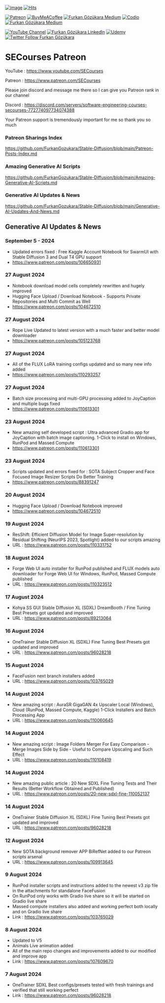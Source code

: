 [![image](https://img.shields.io/discord/772774097734074388?label=Discord&logo=discord)](https://discord.com/servers/software-engineering-courses-secourses-772774097734074388) [![Hits](https://hits.seeyoufarm.com/api/count/incr/badge.svg?url=https%3A%2F%2Fgithub.com%2FFurkanGozukara%2FStable-Diffusion%2Fblob%2Fmain%2FGenerative-AI-Updates-And-News.md&count_bg=%2379C83D&title_bg=%239E0F0F&icon=apachespark.svg&icon_color=%23E7E7E7&title=views&edge_flat=false)](https://hits.seeyoufarm.com) 

[![Patreon](https://img.shields.io/badge/Patreon-Support%20Me-F2EB0E?style=for-the-badge&logo=patreon)](https://www.patreon.com/SECourses) [![BuyMeACoffee](https://img.shields.io/badge/Buy%20Me%20a%20Coffee-ffdd00?style=for-the-badge&logo=buy-me-a-coffee&logoColor=black)](https://www.buymeacoffee.com/DrFurkan) [![Furkan Gözükara Medium](https://img.shields.io/badge/Medium-Follow%20Me-800080?style=for-the-badge&logo=medium&logoColor=white)](https://medium.com/@furkangozukara) [![Codio](https://img.shields.io/static/v1?style=for-the-badge&message=Articles&color=4574E0&logo=Codio&logoColor=FFFFFF&label=CivitAI)](https://civitai.com/user/SECourses/articles) [![Furkan Gözükara Medium](https://img.shields.io/badge/DeviantArt-Follow%20Me-990000?style=for-the-badge&logo=deviantart&logoColor=white)](https://www.deviantart.com/monstermmorpg)

[![YouTube Channel](https://img.shields.io/badge/YouTube-SECourses-C50C0C?style=for-the-badge&logo=youtube)](https://www.youtube.com/SECourses)  [![Furkan Gözükara LinkedIn](https://img.shields.io/badge/LinkedIn-Follow%20Me-0077B5?style=for-the-badge&logo=linkedin&logoColor=white)](https://www.linkedin.com/in/furkangozukara/)   [![Udemy](https://img.shields.io/static/v1?style=for-the-badge&message=Stable%20Diffusion%20Course&color=A435F0&logo=Udemy&logoColor=FFFFFF&label=Udemy)](https://www.udemy.com/course/stable-diffusion-dreambooth-lora-zero-to-hero/?referralCode=E327407C9BDF0CEA8156) [![Twitter Follow Furkan Gözükara](https://img.shields.io/badge/Twitter-Follow%20Me-1DA1F2?style=for-the-badge&logo=twitter&logoColor=white)](https://twitter.com/GozukaraFurkan)

# SECourses Patreon

YouTube : https://www.youtube.com/SECourses

Patreon : https://www.patreon.com/SECourses

Please join discord and message me there so I can give you Patreon rank in our channel

Discord : https://discord.com/servers/software-engineering-courses-secourses-772774097734074388

Your Patreon support is tremendously important for me so thank you so much

### Patreon Sharings Index

https://github.com/FurkanGozukara/Stable-Diffusion/blob/main/Patreon-Posts-Index.md

### Amazing Generative AI Scripts

https://github.com/FurkanGozukara/Stable-Diffusion/blob/main/Amazing-Generative-AI-Scripts.md

### Generative AI Updates & News

https://github.com/FurkanGozukara/Stable-Diffusion/blob/main/Generative-AI-Updates-And-News.md

## Generative AI Updates & News

### September 5 - 2024

* Updated errors fixed : Free Kaggle Account Notebook for SwarmUI with Stable Diffusion 3 and Dual T4 GPU support
* https://www.patreon.com/posts/106650931

### 27 August 2024

* Notebook download model cells completely rewritten and hugely improved
* Hugging Face Upload / Download Notebook - Supports Private Repositories and Multi Commit as Well
* https://www.patreon.com/posts/104672510

### 27 August 2024

* Rope Live Updated to latest version with a much faster and better model downloader
* https://www.patreon.com/posts/105123768

### 27 August 2024

* All of the FLUX LoRA training configs updated and so many new info added
* https://www.patreon.com/posts/110293257

### 27 August 2024

* Batch size processing and multi-GPU processing added to JoyCaption and multiple bugs fixed
* https://www.patreon.com/posts/110613301  

### 23 August 2024

* New amazing self developed script : Ultra advanced Gradio app for JoyCaption with batch image captioning. 1-Click to install on Windows, RunPod and Massed Compute
* https://www.patreon.com/posts/110613301

### 23 August 2024

* Scripts updated and errors fixed for : SOTA Subject Cropper and Face Focused Image Resizer Scripts Do Better Training
* https://www.patreon.com/posts/88391247

### 20 August 2024

* Hugging Face Upload / Download Notebook improved
* https://www.patreon.com/posts/104672510

### 19 August 2024

* ResShift: Efficient Diffusion Model for Image Super-resolution by Residual Shifting (NeurIPS 2023, Spotlight) added to our scripts amazing
* URL : https://www.patreon.com/posts/110331752

### 18 August 2024

* Forge Web UI auto installer for RunPod published and FLUX models auto downloader for Forge Web UI for Windows, RunPod, Massed Compute published
* URL : https://www.patreon.com/posts/110323512

### 17 August 2024

* Kohya SS GUI Stable Diffusion XL (SDXL) DreamBooth / Fine Tuning Best Presets got updated and improved
* URL : https://www.patreon.com/posts/89213064

### 16 August 2024

* OneTrainer Stable Diffusion XL (SDXL) Fine Tuning Best Presets got updated and improved
* URL : https://www.patreon.com/posts/96028218

### 15 August 2024

* FaceFusion next branch installers added
* URL : https://www.patreon.com/posts/103765029

### 14 August 2024

* New amazing script : AuraSR GigaGAN 4x Upscaler Local (Windows), Cloud (RunPod, Massed Compute, Kaggle) 1-Click Installers and Batch Processing App
* URL : https://www.patreon.com/posts/110060645

### 14 August 2024

* New amazing script : Image Folders Merger For Easy Comparison - Merge Images Side by Side - Useful to Compare Upscaling and Such Effect
* URL : https://www.patreon.com/posts/110108419

### 14 August 2024

* New amazing public article : 20 New SDXL Fine Tuning Tests and Their Results (Better Workflow Obtained and Published)
* URL : https://www.patreon.com/posts/20-new-sdxl-fine-110052137

### 14 August 2024

* OneTrainer Stable Diffusion XL (SDXL) Fine Tuning Best Presets got updated and improved
* URL : https://www.patreon.com/posts/96028218

### 12 August 2024

* New SOTA background remover APP BiRefNet added to our Patreon scripts arsenal
* URL : https://www.patreon.com/posts/109913645

### 9 August 2024

* RunPod installer scripts and instructions added to the newest v3 zip file in the attachments for standalone FaceFusion
* On RunPod only works with Gradio live share so it will be started on Gradio live share
* Massed compute installers also added and working perfect both locally and on Gradio live share
* Link : https://www.patreon.com/posts/103765029

### 8 August 2024

* Updated to V5
* Animals Live animation added
* All of the main repo changes and improvements added to our modified and improve app
* Link : https://www.patreon.com/posts/107609670

### 7 August 2024

* OneTrainer SDXL Best configs/presets tested with fresh trainings and verified that still working perfect
* Link : https://www.patreon.com/posts/96028218
